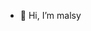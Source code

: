 - 👋 Hi, I’m malsy
<!---
malsy-kikaipe/malsy-kikaipe is a ✨ special ✨ repository because its `README.md` (this file) appears on your GitHub profile.
You can click the Preview link to take a look at your changes.
--->
